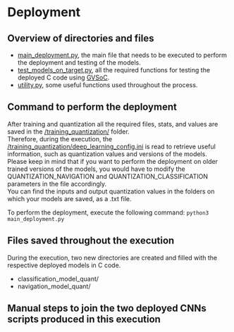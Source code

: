 # Deployment
##  Overview of directories and files 
* [main_deployment.py](main_deployment.py), the main file that needs to be executed to perform the deployment and testing of the models.
* [test_models_on_target.py](test_models_on_target.py), all the required functions for testing the deployed C code using [GVSoC](https://github.com/GreenWaves-Technologies/gap_sdk/tree/master/gvsoc).
* [utility.py](utility.py), some useful functions used throughout the process.

## Command to perform the deployment
After training and quantization all the required files, stats, and values are saved in the [/training_quantization/](/training_quantization/) folder. \
Therefore, during the execution, the [/training_quantization/deep_learning_config.ini](/training_quantization/deep_learning_config.ini) is read to retrieve useful information, such as quantization values and versions of the models. \
Please keep in mind that if you want to perform the deployment on older trained versions of the models, you would have to modify the QUANTIZATION_NAVIGATION and QUANTIZATION_CLASSIFICATION parameters in the file accordingly. \
You can find the inputs and output quantization values in the folders on which your models are saved, as a .txt file.

To perform the deployment, execute the following command: `python3 main_deployment.py` 

## Files saved throughout the execution
During the execution, two new directories are created and filled with the respective deployed models in C code.
* classification_model_quant/ 
* navigation_model_quant/

## Manual steps to join the two deployed CNNs scripts produced in this execution
